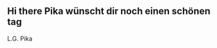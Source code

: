 ## Hi there Pika wünscht dir noch einen schönen tag 
L.G. Pika 
<!--
**Pikauchu030/Pikauchu030** is a ✨ _special_ ✨ repository because its `README.md` (this file) appears on your GitHub profile.

Here are some ideas to get you started:

HI Ich bin Pika und wünsche dir einen tollen Tag 
zu mir ich muss erstmal mit dem system arbeiten um fortschritte zu erziehlen deswegen entschuldige ich mich jezt schon 

